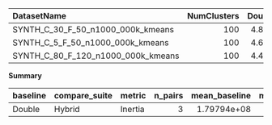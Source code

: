 | DatasetName                        |   NumClusters |   Double_Inertia |   Hybrid_Inertia |   Rel_Inertia |   Improvement_% |
|:-----------------------------------|--------------:|-----------------:|-----------------:|--------------:|----------------:|
| SYNTH_C_30_F_50_n1000_000k_kmeans  |           100 |      4.88266e+07 |      5.25207e+07 |       1.07566 |    -7.56585     |
| SYNTH_C_5_F_50_n1000_000k_kmeans   |           100 |      4.61804e+07 |      5.43219e+07 |       1.1763  |   -17.6299      |
| SYNTH_C_80_F_120_n1000_000k_kmeans |           100 |      4.44375e+08 |      4.44374e+08 |       1       |     2.30584e-05 |

**Summary**

| baseline   | compare_suite   | metric   |   n_pairs |   mean_baseline |   mean_compare |   mean_rel |   mean_improvement_% |   t_test_stat |   t_test_p |   wilcoxon_stat |   wilcoxon_p |   cohens_d |
|:-----------|:----------------|:---------|----------:|----------------:|---------------:|-----------:|---------------------:|--------------:|-----------:|----------------:|-------------:|-----------:|
| Double     | Hybrid          | Inertia  |         3 |     1.79794e+08 |    1.83739e+08 |    1.08399 |             -8.39858 |      -1.67621 |   0.235689 |               1 |          0.5 |   -0.96776 |